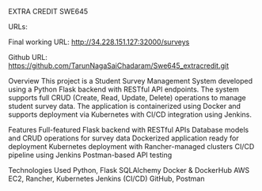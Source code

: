 EXTRA CREDIT SWE645

URLs:

Final working URL: http://34.228.151.127:32000/surveys

Github URL: https://github.com/TarunNagaSaiChadaram/Swe645_extracredit.git

Overview
This project is a Student Survey Management System developed using a Python Flask backend with RESTful API endpoints. 
The system supports full CRUD (Create, Read, Update, Delete) operations to manage student survey data. 
The application is containerized using Docker and supports deployment via Kubernetes with CI/CD integration using Jenkins.

Features
Full-featured Flask backend with RESTful APIs
Database models and CRUD operations for survey data
Dockerized application ready for deployment
Kubernetes deployment with Rancher-managed clusters
CI/CD pipeline using Jenkins
Postman-based API testing

Technologies Used
Python, Flask
SQLAlchemy
Docker & DockerHub
AWS EC2, Rancher, Kubernetes
Jenkins (CI/CD)
GitHub, Postman




